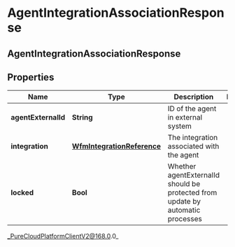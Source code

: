 # AgentIntegrationAssociationResponse

## AgentIntegrationAssociationResponse

## Properties

|Name | Type | Description | Notes|
|------------ | ------------- | ------------- | -------------|
| **agentExternalId** | **String** | ID of the agent in external system | |
| **integration** | [**WfmIntegrationReference**](WfmIntegrationReference) | The integration associated with the agent | |
| **locked** | **Bool** | Whether agentExternalId should be protected from update by automatic processes | |



_PureCloudPlatformClientV2@168.0.0_
